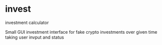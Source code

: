 # invest
investment calculator 

Small GUI investment interface for fake crypto investments over given time taking user invput and status
